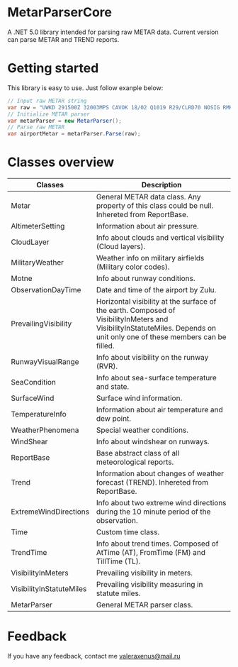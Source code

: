 # MetarParserCore
A .NET 5.0 library intended for parsing raw METAR data. Current version can parse METAR and TREND reports.

# Getting started
This library is easy to use. Just follow exanple below:

```cs
// Input raw METAR string
var raw = "UWKD 291500Z 32003MPS CAVOK 18/02 Q1019 R29/CLRD70 NOSIG RMK QFE753/1004=";
// Initialize METAR parser
var metarParser = new MetarParser();
// Parse raw METAR
var airportMetar = metarParser.Parse(raw);
```

# Classes overview

| Classes                  | Description                                                                                                                                                              |
|--------------------------|--------------------------------------------------------------------------------------------------------------------------------------------------------------------------|
| Metar                    | General METAR data class. Any property of this class could be null. Inhereted from ReportBase.                                                                           |
| AltimeterSetting         | Information about air pressure.                                                                                                                                          |
| CloudLayer               | Info about clouds and vertical visibility (Cloud layers).                                                                                                                |
| MilitaryWeather          | Weather info on military airfields (Military color codes).                                                                                                               |
| Motne                    | Info about runway conditions.                                                                                                                                            |
| ObservationDayTime       | Date and time of the airport by Zulu.                                                                                                                                    |
| PrevailingVisibility     | Horizontal visibility at the surface of the earth. Composed of VisibilityInMeters and VisibilityInStatuteMiles. Depends on unit only one of these members can be filled. |
| RunwayVisualRange        | Info about visibility on the runway (RVR).                                                                                                                               |
| SeaCondition             | Info about sea-surface temperature and state.                                                                                                                            |
| SurfaceWind              | Surface wind information.                                                                                                                                                |
| TemperatureInfo          | Information about air temperature and dew point.                                                                                                                         |
| WeatherPhenomena         | Special weather conditions.                                                                                                                                              |
| WindShear                | Info about windshear on runways.                                                                                                                                         |
| ReportBase               | Base abstract class of all meteorological reports.                                                                                                                       |
| Trend                    | Information about changes of weather forecast (TREND). Inhereted from ReportBase.                                                                                        |
| ExtremeWindDirections    | Info about two extreme wind directions during the 10 minute period of the observation.                                                                                   |
| Time                     | Custom time class.                                                                                                                                                       |
| TrendTime                | Info about trend times. Composed of AtTime (AT), FromTime (FM) and TillTime (TL).                                                                                        |
| VisibilityInMeters       | Prevailing visibility in meters.                                                                                                                                         |
| VisibilityInStatuteMiles | Prevailing visibility measuring in statute miles.                                                                                                                        |
| MetarParser              | General METAR parser class.                                                                                                                                              |

# Feedback

If you have any feedback, contact me valeraxenus@mail.ru